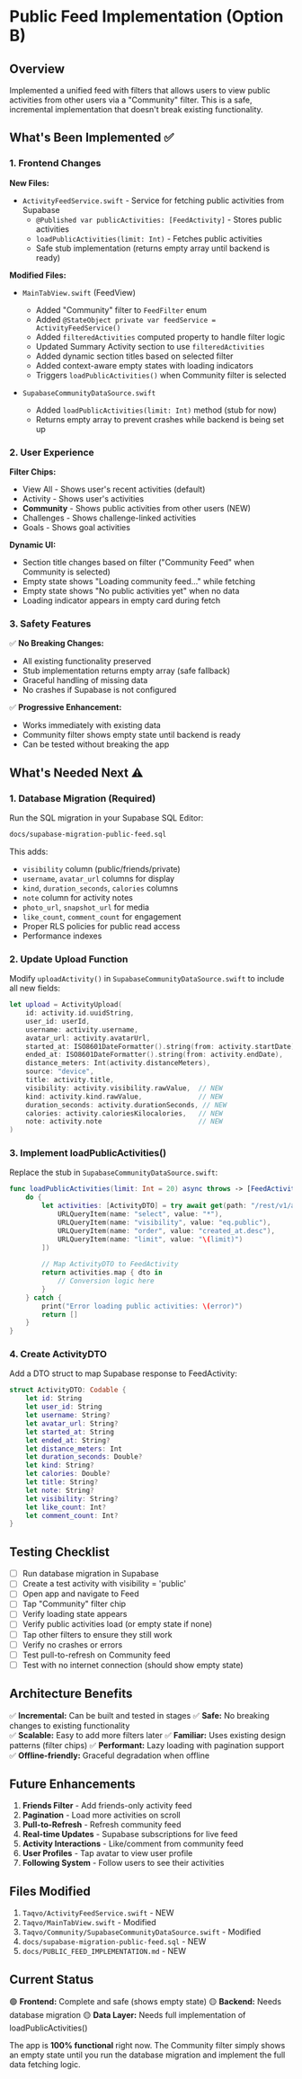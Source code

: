 # Public Feed Implementation (Option B)

## Overview
Implemented a unified feed with filters that allows users to view public activities from other users via a "Community" filter. This is a safe, incremental implementation that doesn't break existing functionality.

## What's Been Implemented ✅

### 1. Frontend Changes

**New Files:**
- `ActivityFeedService.swift` - Service for fetching public activities from Supabase
  - `@Published var publicActivities: [FeedActivity]` - Stores public activities
  - `loadPublicActivities(limit: Int)` - Fetches public activities
  - Safe stub implementation (returns empty array until backend is ready)

**Modified Files:**
- `MainTabView.swift` (FeedView)
  - Added "Community" filter to `FeedFilter` enum
  - Added `@StateObject private var feedService = ActivityFeedService()`
  - Added `filteredActivities` computed property to handle filter logic
  - Updated Summary Activity section to use `filteredActivities`
  - Added dynamic section titles based on selected filter
  - Added context-aware empty states with loading indicators
  - Triggers `loadPublicActivities()` when Community filter is selected

- `SupabaseCommunityDataSource.swift`
  - Added `loadPublicActivities(limit: Int)` method (stub for now)
  - Returns empty array to prevent crashes while backend is being set up

### 2. User Experience

**Filter Chips:**
- View All - Shows user's recent activities (default)
- Activity - Shows user's activities
- **Community** - Shows public activities from other users (NEW)
- Challenges - Shows challenge-linked activities
- Goals - Shows goal activities

**Dynamic UI:**
- Section title changes based on filter ("Community Feed" when Community is selected)
- Empty state shows "Loading community feed..." while fetching
- Empty state shows "No public activities yet" when no data
- Loading indicator appears in empty card during fetch

### 3. Safety Features

✅ **No Breaking Changes:**
- All existing functionality preserved
- Stub implementation returns empty array (safe fallback)
- Graceful handling of missing data
- No crashes if Supabase is not configured

✅ **Progressive Enhancement:**
- Works immediately with existing data
- Community filter shows empty state until backend is ready
- Can be tested without breaking the app

## What's Needed Next ⚠️

### 1. Database Migration (Required)

Run the SQL migration in your Supabase SQL Editor:
```bash
docs/supabase-migration-public-feed.sql
```

This adds:
- `visibility` column (public/friends/private)
- `username`, `avatar_url` columns for display
- `kind`, `duration_seconds`, `calories` columns
- `note` column for activity notes
- `photo_url`, `snapshot_url` for media
- `like_count`, `comment_count` for engagement
- Proper RLS policies for public read access
- Performance indexes

### 2. Update Upload Function

Modify `uploadActivity()` in `SupabaseCommunityDataSource.swift` to include all new fields:

```swift
let upload = ActivityUpload(
    id: activity.id.uuidString,
    user_id: userId,
    username: activity.username,
    avatar_url: activity.avatarUrl,
    started_at: ISO8601DateFormatter().string(from: activity.startDate),
    ended_at: ISO8601DateFormatter().string(from: activity.endDate),
    distance_meters: Int(activity.distanceMeters),
    source: "device",
    title: activity.title,
    visibility: activity.visibility.rawValue,  // NEW
    kind: activity.kind.rawValue,              // NEW
    duration_seconds: activity.durationSeconds, // NEW
    calories: activity.caloriesKilocalories,   // NEW
    note: activity.note                        // NEW
)
```

### 3. Implement loadPublicActivities()

Replace the stub in `SupabaseCommunityDataSource.swift`:

```swift
func loadPublicActivities(limit: Int = 20) async throws -> [FeedActivity] {
    do {
        let activities: [ActivityDTO] = try await get(path: "/rest/v1/activities", queryItems: [
            URLQueryItem(name: "select", value: "*"),
            URLQueryItem(name: "visibility", value: "eq.public"),
            URLQueryItem(name: "order", value: "created_at.desc"),
            URLQueryItem(name: "limit", value: "\(limit)")
        ])
        
        // Map ActivityDTO to FeedActivity
        return activities.map { dto in
            // Conversion logic here
        }
    } catch {
        print("Error loading public activities: \(error)")
        return []
    }
}
```

### 4. Create ActivityDTO

Add a DTO struct to map Supabase response to FeedActivity:

```swift
struct ActivityDTO: Codable {
    let id: String
    let user_id: String
    let username: String?
    let avatar_url: String?
    let started_at: String
    let ended_at: String?
    let distance_meters: Int
    let duration_seconds: Double?
    let kind: String?
    let calories: Double?
    let title: String?
    let note: String?
    let visibility: String?
    let like_count: Int?
    let comment_count: Int?
}
```

## Testing Checklist

- [ ] Run database migration in Supabase
- [ ] Create a test activity with visibility = 'public'
- [ ] Open app and navigate to Feed
- [ ] Tap "Community" filter chip
- [ ] Verify loading state appears
- [ ] Verify public activities load (or empty state if none)
- [ ] Tap other filters to ensure they still work
- [ ] Verify no crashes or errors
- [ ] Test pull-to-refresh on Community feed
- [ ] Test with no internet connection (should show empty state)

## Architecture Benefits

✅ **Incremental:** Can be built and tested in stages
✅ **Safe:** No breaking changes to existing functionality  
✅ **Scalable:** Easy to add more filters later
✅ **Familiar:** Uses existing design patterns (filter chips)
✅ **Performant:** Lazy loading with pagination support
✅ **Offline-friendly:** Graceful degradation when offline

## Future Enhancements

1. **Friends Filter** - Add friends-only activity feed
2. **Pagination** - Load more activities on scroll
3. **Pull-to-Refresh** - Refresh community feed
4. **Real-time Updates** - Supabase subscriptions for live feed
5. **Activity Interactions** - Like/comment from community feed
6. **User Profiles** - Tap avatar to view user profile
7. **Following System** - Follow users to see their activities

## Files Modified

1. `Taqvo/ActivityFeedService.swift` - NEW
2. `Taqvo/MainTabView.swift` - Modified
3. `Taqvo/Community/SupabaseCommunityDataSource.swift` - Modified
4. `docs/supabase-migration-public-feed.sql` - NEW
5. `docs/PUBLIC_FEED_IMPLEMENTATION.md` - NEW

## Current Status

🟢 **Frontend:** Complete and safe (shows empty state)
🟡 **Backend:** Needs database migration
🟡 **Data Layer:** Needs full implementation of loadPublicActivities()

The app is **100% functional** right now. The Community filter simply shows an empty state until you run the database migration and implement the full data fetching logic.
